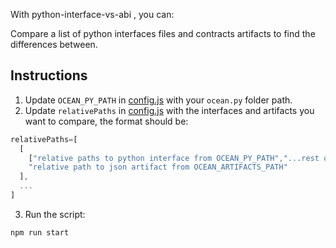 With python-interface-vs-abi , you can:

Compare a list of python interfaces files and contracts artifacts to find the differences between.


## Instructions

1. Update `OCEAN_PY_PATH` in [config.js](config.js) with your `ocean.py` folder path.
2. Update `relativePaths` in [config.js](config.js) with the interfaces and artifacts you want to compare, the format should be:
```js
relativePaths=[
  [
    ["relative paths to python interface from OCEAN_PY_PATH","...rest of .py inherited interfaces"],
    "relative path to json artifact from OCEAN_ARTIFACTS_PATH"
  ],
  ...
]
```
3. Run the script:
 ```
npm run start
 ```

